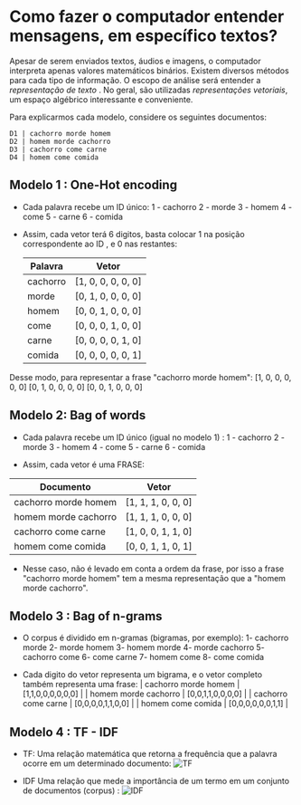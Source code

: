 # Como fazer o computador entender mensagens, em específico textos?
Apesar de serem enviados textos, áudios e imagens, o computador interpreta apenas valores matemáticos binários.
Existem diversos métodos para cada tipo de informação. O escopo de análise será entender a *representação de texto* .
No geral, são utilizadas *representações vetoriais*, um espaço algébrico interessante e conveniente.

Para explicarmos cada modelo, considere os seguintes documentos:
```
D1 | cachorro morde homem
D2 | homem morde cachorro
D3 | cachorro come carne
D4 | homem come comida
```
## Modelo 1 : One-Hot encoding
- Cada palavra recebe um ID único:
1 - cachorro
2 - morde
3 - homem
4 - come
5 - carne
6 - comida

- Assim, cada vetor terá 6 digitos, basta colocar 1 na posição correspondente ao ID , e 0 nas restantes:

    Palavra  | Vetor              
    ---------|--------------------
    cachorro | [1, 0, 0, 0, 0, 0] 
    morde    | [0, 1, 0, 0, 0, 0] 
    homem    | [0, 0, 1, 0, 0, 0] 
    come     | [0, 0, 0, 1, 0, 0] 
    carne    | [0, 0, 0, 0, 1, 0] 
    comida   | [0, 0, 0, 0, 0, 1] 


Desse modo, para representar a frase "cachorro morde homem":
[1, 0, 0, 0, 0, 0] [0, 1, 0, 0, 0, 0] [0, 0, 1, 0, 0, 0]


## Modelo 2: Bag of words
- Cada palavra recebe um ID único (igual no modelo 1) : 
1 - cachorro
2 - morde
3 - homem
4 - come
5 - carne
6 - comida


- Assim, cada vetor é uma FRASE:

| Documento             | Vetor              |
|-----------------------|--------------------|
| cachorro morde homem  | [1, 1, 1, 0, 0, 0] |
| homem morde cachorro  | [1, 1, 1, 0, 0, 0] |
| cachorro come carne   | [1, 0, 0, 1, 1, 0] |
| homem come comida     | [0, 0, 1, 1, 0, 1] |



- Nesse caso, não é levado em conta a ordem da frase, por isso a frase "cachorro morde homem" tem a mesma representação que a "homem morde cachorro".

## Modelo 3 : Bag of n-grams
- O corpus é dividido em n-gramas (bigramas, por exemplo):
1- cachorro morde 
2- morde homem 
3- homem morde 
4- morde cachorro
5- cachorro come
6- come carne
7- homem come
8- come comida

- Cada digito do vetor representa um bigrama, e o vetor completo também representa uma frase:
| cachorro morde homem | [1,1,0,0,0,0,0,0] |
| homem morde cachorro | [0,0,1,1,0,0,0,0] |
| cachorro come carne  | [0,0,0,0,1,1,0,0] |
| homem come comida    | [0,0,0,0,0,0,1,1] |


## Modelo 4 : TF - IDF

- TF: Uma relação matemática que retorna a frequência que a palavra ocorre em um determinado documento:
![TF](https://latex.codecogs.com/svg.image?\bg{white}\color{white}\text{Tf(palavra,documento)}=\frac{\text{num&space;de&space;ocorrencias&space;da&space;palavra}}{\text{num&space;total&space;de&space;termos&space;no&space;documento}})

- IDF Uma relação que mede a importância de um termo em um conjunto de documentos (corpus) :
![IDF](https://latex.codecogs.com/svg.image?\bg{white}\color{white}\text{Idf(palavra)}=log(\frac{\text{n&space;total&space;de&space;documentos}}{\text{n&space;de&space;documentos&space;contendo&space;a&space;palavra}}))



